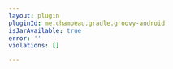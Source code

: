 ```yaml
---
layout: plugin
pluginId: me.champeau.gradle.groovy-android
isJarAvailable: true
error: ''
violations: []

---
```

